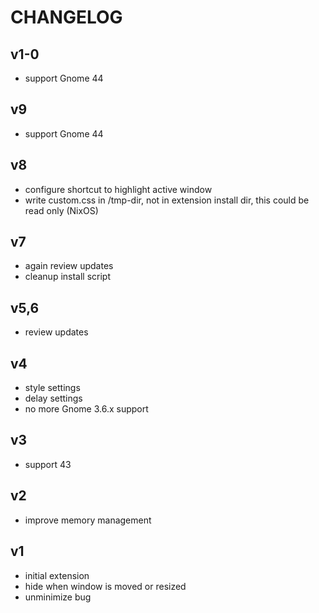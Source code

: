# CHANGELOG

## v1-0
- support Gnome 44

## v9
- support Gnome 44

## v8
- configure shortcut to highlight active window
- write custom.css in /tmp-dir, not in extension install dir, this could be
  read only (NixOS)

## v7
- again review updates
- cleanup install script

## v5,6
- review updates

## v4
- style settings
- delay settings
- no more Gnome 3.6.x support

## v3
- support 43

## v2
- improve memory management

## v1

- initial extension
- hide when window is moved or resized
- unminimize bug

